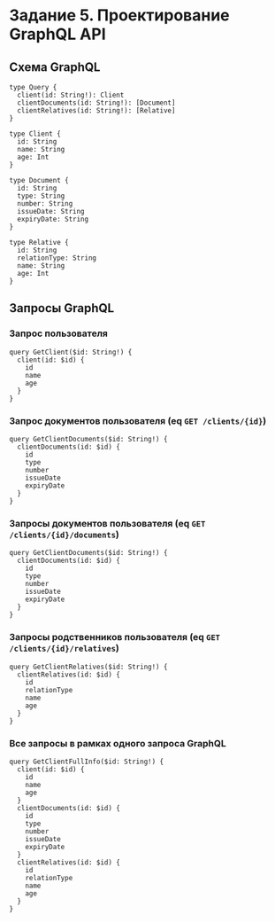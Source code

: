 # Задание 5. Проектирование GraphQL API

## Схема GraphQL

```
type Query {
  client(id: String!): Client
  clientDocuments(id: String!): [Document]
  clientRelatives(id: String!): [Relative]
}

type Client {
  id: String
  name: String
  age: Int
}

type Document {
  id: String
  type: String
  number: String
  issueDate: String
  expiryDate: String
}

type Relative {
  id: String
  relationType: String
  name: String
  age: Int
}

```


## Запросы GraphQL
### Запрос пользователя

```
query GetClient($id: String!) {
  client(id: $id) {
    id
    name
    age
  }
}
```

### Запрос документов пользователя (eq `GET /clients/{id}`)

```
query GetClientDocuments($id: String!) {
  clientDocuments(id: $id) {
    id
    type
    number
    issueDate
    expiryDate
  }
}
```

### Запросы документов пользователя  (eq `GET /clients/{id}/documents`)

```
query GetClientDocuments($id: String!) {
  clientDocuments(id: $id) {
    id
    type
    number
    issueDate
    expiryDate
  }
}
```

### Запросы родственников пользователя  (eq `GET /clients/{id}/relatives`)

```
query GetClientRelatives($id: String!) {
  clientRelatives(id: $id) {
    id
    relationType
    name
    age
  }
}
```

### Все запросы в рамках одного запроса GraphQL

```
query GetClientFullInfo($id: String!) {
  client(id: $id) {
    id
    name
    age
  }
  clientDocuments(id: $id) {
    id
    type
    number
    issueDate
    expiryDate
  }
  clientRelatives(id: $id) {
    id
    relationType
    name
    age
  }
}
```